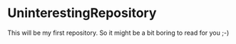 # UninterestingRepository
This will be my first repository. So it might be a bit boring to read for you ;-)
